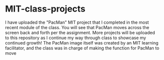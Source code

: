 # MIT-class-projects
I have uploaded the "PacMan" MIT project that I completed in the most recent module of the class.
You will see that PacMan moves across the screen back and forth per the assignment.
More projects will be uploaded to this repository as I continue my way through class to showcase my continued growth!
The PacMan image itself was created by an MIT learning facilitator, and the class was in charge of making the function for PacMan to move
